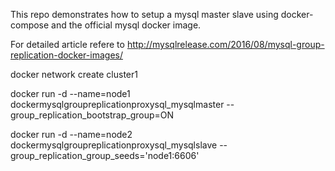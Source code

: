 This repo demonstrates how to setup a mysql master slave using docker-compose and the official mysql docker image.

For detailed article refere to http://mysqlrelease.com/2016/08/mysql-group-replication-docker-images/


docker network create cluster1

docker run -d  --name=node1  dockermysqlgroupreplicationproxysql_mysqlmaster --group_replication_bootstrap_group=ON

docker run -d  --name=node2  dockermysqlgroupreplicationproxysql_mysqlslave --group_replication_group_seeds='node1:6606'

